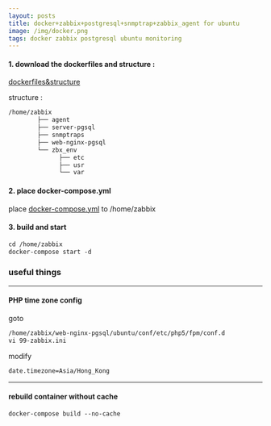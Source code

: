 ```yaml
---
layout: posts
title: docker+zabbix+postgresql+snmptrap+zabbix_agent for ubuntu
image: /img/docker.png
tags: docker zabbix postgresql ubuntu monitoring
---
```


#### 1. download the dockerfiles and structure :

[dockerfiles&structure ](https://github.com/lumiere000/blog/blob/master/dockerize/readme.md)

structure :

```markdown
/home/zabbix
        ├── agent
        ├── server-pgsql
        ├── snmptraps
        ├── web-nginx-pgsql
        └── zbx_env
              ├── etc
              ├── usr
              └── var
```

#### 2. place docker-compose.yml

place [docker-compose.yml](https://github.com/lumiere000/blog/blob/master/dockerize/docker-compose.yml) to /home/zabbix

#### 3. build and start

```markdown
cd /home/zabbix
docker-compose start -d
```

### useful things

* * *

#### PHP time zone config

goto

```markdown
/home/zabbix/web-nginx-pgsql/ubuntu/conf/etc/php5/fpm/conf.d
vi 99-zabbix.ini
```

modify

```markdown
date.timezone=Asia/Hong_Kong
```

* * *

#### rebuild container without cache

```markdown
docker-compose build --no-cache
```
